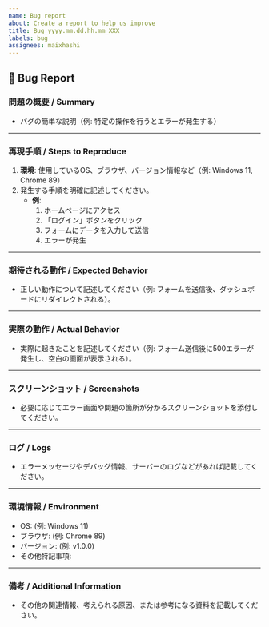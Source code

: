 ```yaml
---
name: Bug report
about: Create a report to help us improve
title: Bug_yyyy.mm.dd.hh.mm_XXX
labels: bug
assignees: maixhashi
---
```


## 🐛 Bug Report

### 問題の概要 / Summary
- バグの簡単な説明（例: 特定の操作を行うとエラーが発生する）

---

### 再現手順 / Steps to Reproduce
1. **環境**: 使用しているOS、ブラウザ、バージョン情報など（例: Windows 11, Chrome 89）
2. 発生する手順を明確に記述してください。
   - **例**:
     1. ホームページにアクセス
     2. 「ログイン」ボタンをクリック
     3. フォームにデータを入力して送信
     4. エラーが発生

---

### 期待される動作 / Expected Behavior
- 正しい動作について記述してください（例: フォームを送信後、ダッシュボードにリダイレクトされる）。

---

### 実際の動作 / Actual Behavior
- 実際に起きたことを記述してください（例: フォーム送信後に500エラーが発生し、空白の画面が表示される）。

---

### スクリーンショット / Screenshots
- 必要に応じてエラー画面や問題の箇所が分かるスクリーンショットを添付してください。

---

### ログ / Logs
- エラーメッセージやデバッグ情報、サーバーのログなどがあれば記載してください。

---

### 環境情報 / Environment
- OS: (例: Windows 11)
- ブラウザ: (例: Chrome 89)
- バージョン: (例: v1.0.0)
- その他特記事項: 

---

### 備考 / Additional Information
- その他の関連情報、考えられる原因、または参考になる資料を記載してください。
